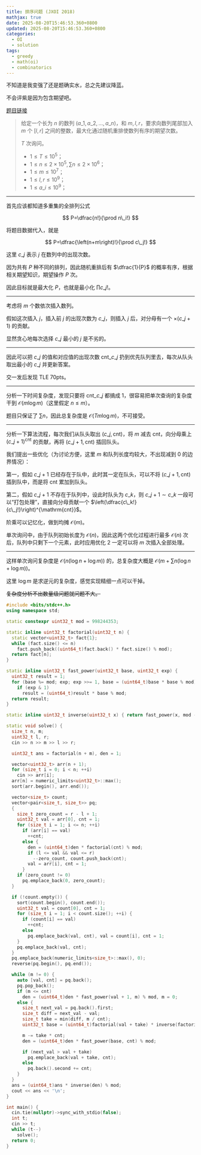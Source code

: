 ```yaml
---
title: 排序问题 (JXOI 2018)
mathjax: true
date: 2025-08-20T15:46:53.360+0800
updated: 2025-08-20T15:46:53.360+0800
categories:
  - OI
  - solution
tags:
  - greedy
  - math(oi)
  - combinatorics
---
```


不知道是我变强了还是题确实水，总之先建议降蓝。

不会评紫是因为包含期望吧。

[题目链接](https://www.luogu.com.cn/problem/P4561)

> 给定一个长为 $n$ 的数列 $\left(a\_1,a\_2,\ldots,a\_n\right)$，和 $m,l,r$，要求向数列尾部加入 $m$ 个 $\left[l,r\right]$ 之间的整数，最大化通过随机重排使数列有序的期望次数。
>
> $T$ 次询问。
>
> + $1\leqslant T\leqslant 10^{5}$；
> + $1\leqslant n\leqslant 2\times 10^{5},\sum n\leqslant 2\times 10^{6}$；
> + $1\leqslant m\leqslant 10^{7}$；
> + $1\leqslant l,r\leqslant 10^{9}$；
> + $1\leqslant a\_i\leqslant 10^{9}$；

<!-- more -->

---

首先应该都知道多重集的全排列公式

$$
P=\dfrac{n!}{\prod n\_i!}
$$

将题目数据代入，就是

$$
P=\dfrac{\left(n+m\right)!}{\prod c\_j!}
$$

这里 $c\_j$ 表示 $j$ 在数列中的出现次数。

因为共有 $P$ 种不同的排列，因此随机重排后有 $\dfrac{1}{P}$ 的概率有序，根据相关期望知识，期望操作 $P$ 次。

因此目标就是最大化 $P$，也就是最小化 $\prod c\_j!$。

---

考虑将 $m$ 个数依次插入数列。

假如这次插入 $j$，插入前 $j$ 的出现次数为 $c\_j$，则插入 $j$ 后，对分母有一个 $\times \left(c\_j+1\right)$ 的贡献。

显然贪心地每次选择 $c\_j$ 最小的 $j$ 是不劣的。

---

因此可以把 $c\_j$ 的值和对应值的出现次数 $\mathrm{cnt}\_{c\_j}$ 扔到优先队列里去，每次从队头取出最小的 $c\_j$ 并更新答案。

交一发后发现 TLE 70pts。

---

分析一下时间复杂度，发现只要将 $\mathrm{cnt}\_{c\_j}$ 都搞成 $1$，很容易把单次查询的复杂度干到 $\mathcal O\left(m\log m\right)$（这里假定 $n\leqslant m$）。

题目只保证了 $\sum n$，因此总复杂度是 $\mathcal O\left(Tm\log m\right)$，不可接受。

---

分析一下算法流程，每次我们从队头取出 $\left(c\_j,\mathrm{cnt}\right)$，将 $m$ 减去 $\mathrm{cnt}$，向分母乘上 $\left(c\_j+1\right)^{\mathrm{cnt}}$ 的贡献，再将 $\left(c\_j+1,\mathrm{cnt}\right)$ 插回队头。

我们提出一些优化（为讨论方便，这里 $m$ 和队列长度均较大，不出现减到 $0$ 的边界情况）：

第一，假如 $c\_j+1$ 已经存在于队中，此时其一定在队头，可以不将 $\left(c\_j+1,\mathrm{cnt}\right)$ 插到队中，而是将 $\mathrm{cnt}$ 累加到队头。

第二，假如 $c\_j+1$ 不存在于队列中，设此时队头为 $c\_k$，则 $c\_j+1\sim c\_k$ 一段可以“打包处理”，直接向分母贡献一个 $\left(\dfrac{c\_k!}{c\_j!}\right)^{\mathrm{cnt}}$。

阶乘可以记忆化，做到均摊 $\mathcal O\left(m\right)$。

单次询问中，由于队列初始长度为 $\mathcal O\left(n\right)$，因此这两个优化过程进行最多 $\mathcal O\left(n\right)$ 次后，队列中只剩下一个元素，此时应用优化 $2$ 一定可以将 $m$ 次插入全部处理。

---

这样单次询问复杂度是 $\mathcal O\left(n\left(\log n+\log m\right)\right)$ 的，总复杂度大概是 $\mathcal O\left(m+\sum n\left(\log n+\log m\right)\right)$。

这里 $\log m$ 是求逆元的复杂度，感觉实现精细一点可以干掉。

~~复杂度分析不出数量级问题就问题不大。~~

```cpp
#include <bits/stdc++.h>
using namespace std;

static constexpr uint32_t mod = 998244353;

static inline uint32_t factorial(uint32_t n) {
  static vector<uint32_t> fact{1};
  while (fact.size() <= n)
    fact.push_back((uint64_t)fact.back() * fact.size() % mod);
  return fact[n];
}

static inline uint32_t fast_power(uint32_t base, uint32_t exp) {
  uint32_t result = 1;
  for (base %= mod; exp; exp >>= 1, base = (uint64_t)base * base % mod)
    if (exp & 1)
      result = (uint64_t)result * base % mod;
  return result;
}

static inline uint32_t inverse(uint32_t x) { return fast_power(x, mod - 2); }

static void solve() {
  size_t n, m;
  uint32_t l, r;
  cin >> n >> m >> l >> r;

  uint32_t ans = factorial(n + m), den = 1;

  vector<uint32_t> arr(n + 1);
  for (size_t i = 0; i < n; ++i)
    cin >> arr[i];
  arr[n] = numeric_limits<uint32_t>::max();
  sort(arr.begin(), arr.end());

  vector<size_t> count;
  vector<pair<size_t, size_t>> pq;
  {
    size_t zero_count = r - l + 1;
    uint32_t val = arr[0], cnt = 1;
    for (size_t i = 1; i <= n; ++i)
      if (arr[i] == val)
        ++cnt;
      else {
        den = (uint64_t)den * factorial(cnt) % mod;
        if (l <= val && val <= r)
          --zero_count, count.push_back(cnt);
        val = arr[i], cnt = 1;
      }
    if (zero_count != 0)
      pq.emplace_back(0, zero_count);
  }

  if (!count.empty()) {
    sort(count.begin(), count.end());
    uint32_t val = count[0], cnt = 1;
    for (size_t i = 1; i < count.size(); ++i) {
      if (count[i] == val)
        ++cnt;
      else
        pq.emplace_back(val, cnt), val = count[i], cnt = 1;
    }
    pq.emplace_back(val, cnt);
  }
  pq.emplace_back(numeric_limits<size_t>::max(), 0);
  reverse(pq.begin(), pq.end());

  while (m != 0) {
    auto [val, cnt] = pq.back();
    pq.pop_back();
    if (m <= cnt)
      den = (uint64_t)den * fast_power(val + 1, m) % mod, m = 0;
    else {
      size_t next_val = pq.back().first;
      size_t diff = next_val - val;
      size_t take = min(diff, m / cnt);
      uint32_t base = (uint64_t)factorial(val + take) * inverse(factorial(val)) % mod;

      m -= take * cnt;
      den = (uint64_t)den * fast_power(base, cnt) % mod;

      if (next_val > val + take)
        pq.emplace_back(val + take, cnt);
      else
        pq.back().second += cnt;
    }
  }
  ans = (uint64_t)ans * inverse(den) % mod;
  cout << ans << '\n';
}

int main() {
  cin.tie(nullptr)->sync_with_stdio(false);
  int t;
  cin >> t;
  while (t--)
    solve();
  return 0;
}
```